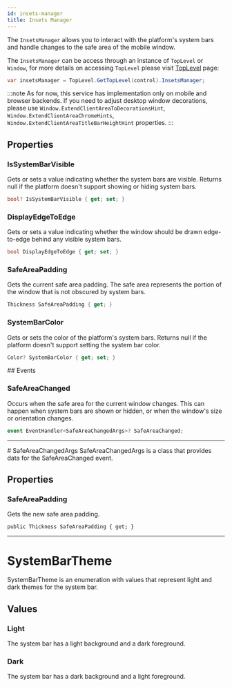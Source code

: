 ```yaml
---
id: insets-manager
title: Insets Manager
---
```


The `InsetsManager` allows you to interact with the platform's system bars and handle changes to the safe area of the mobile window. 

The `InsetsManager` can be access through an instance of `TopLevel` or `Window`, for more details on accessing `TopLevel` please visit [TopLevel](../toplevel) page:
```cs
var insetsManager = TopLevel.GetTopLevel(control).InsetsManager;
```

:::note
As for now, this service has implementation only on mobile and browser backends. If you need to adjust desktop window decorations, please use `Window.ExtendClientAreaToDecorationsHint`, `Window.ExtendClientAreaChromeHints`, `Window.ExtendClientAreaTitleBarHeightHint` properties.
:::

## Properties 

### IsSystemBarVisible
Gets or sets a value indicating whether the system bars are visible. Returns null if the platform doesn't support showing or hiding system bars.

```cs
bool? IsSystemBarVisible { get; set; }
```

### DisplayEdgeToEdge
Gets or sets a value indicating whether the window should be drawn edge-to-edge behind any visible system bars.

```cs
bool DisplayEdgeToEdge { get; set; }
```

### SafeAreaPadding
Gets the current safe area padding. The safe area represents the portion of the window that is not obscured by system bars.

```cs
Thickness SafeAreaPadding { get; }
```

### SystemBarColor
Gets or sets the color of the platform's system bars. Returns null if the platform doesn't support setting the system bar color.

```cs
Color? SystemBarColor { get; set; }
```

## Events

### SafeAreaChanged
Occurs when the safe area for the current window changes. This can happen when system bars are shown or hidden, or when the window's size or orientation changes.

```cs
event EventHandler<SafeAreaChangedArgs>? SafeAreaChanged;
```

---

# SafeAreaChangedArgs
SafeAreaChangedArgs is a class that provides data for the SafeAreaChanged event.

## Properties 

### SafeAreaPadding
Gets the new safe area padding.

```
public Thickness SafeAreaPadding { get; }
```

---

# SystemBarTheme
SystemBarTheme is an enumeration with values that represent light and dark themes for the system bar.

## Values

### Light
The system bar has a light background and a dark foreground.

### Dark
The system bar has a dark background and a light foreground.





